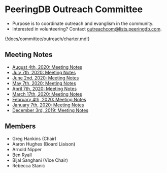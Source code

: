 # PeeringDB Outreach Committee

- Purpose is to coordinate outreach and evanglism in the community.
- Interested in volunteering? Contact [outreachcom@lists.peeringdb.com](mailto:outreachcom@lists.peeringdb.com).

{!docs/committee/outreach/charter.md!}

## Meeting Notes

- [August 4th, 2020: Meeting Notes](notes/2020-08-04_Outreach_Committee_Notes.pdf)
- [July 7th, 2020: Meeting Notes](notes/2020-07-07_Outreach_Committee_Notes.pdf)
- [June 2nd, 2020: Meeting Notes](notes/2020-06-02_Outreach_Committee_Notes.pdf)
- [May 7th, 2020: Meeting Notes](notes/2020-05-07_Outreach_Committee_Notes.pdf)
- [April 7th, 2020: Meeting Notes](notes/2020-04-07_Outreach_Committee_Notes.pdf)
- [March 17th, 2020: Meeting Notes](notes/2020-03-17_Outreach_Committee_Notes.pdf)
- [February 4th, 2020: Meeting Notes](notes/2020-02-04_Outreach_Committee_Notes.pdf)
- [January 7th, 2020: Meeting Notes](notes/2020-01-07_Outreach_Committee_Notes.pdf)
- [December 3rd, 2019: Meeting Notes](notes/2019-12-03_Outreach_Committee_Notes.pdf)

## Members

- Greg Hankins (Chair)
- Aaron Hughes (Board Liaison)
- Arnold Nipper
- Ben Ryall
- Bijal Sanghani (Vice Chair)
- Rebecca Stanić
